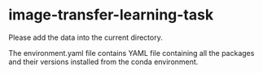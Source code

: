 # image-transfer-learning-task
 
Please add the data into the current directory.

The environment.yaml file contains YAML file containing all the packages and their versions installed from the conda environment.